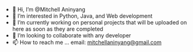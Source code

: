 - 👋 Hi, I’m @Mitchell Aninyang
- 👀 I’m interested in Python, Java, and Web development
- 🌱 I’m currently working on personal projects that will be uploaded on here as soon as they are completed
- 💞️ I’m looking to collaborate with any developer
- 📫 How to reach me ... email: mitchellaninyang@gmail.com

<!---
Mitchees/Mitchees is a ✨ special ✨ repository because its `README.md` (this file) appears on your GitHub profile.
You can click the Preview link to take a look at your changes.
--->

